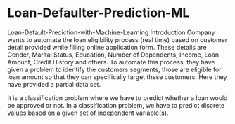 # Loan-Defaulter-Prediction-ML

Loan-Default-Prediction-with-Machine-Learning
Introduction
Company wants to automate the loan eligibility process (real time) based on customer detail provided while filling online application form. These details are Gender, Marital Status, Education, Number of Dependents, Income, Loan Amount, Credit History and others. To automate this process, they have given a problem to identify the customers segments, those are eligible for loan amount so that they can specifically target these customers. Here they have provided a partial data set.

It is a classification problem where we have to predict whether a loan would be approved or not. In a classification problem, we have to predict discrete values based on a given set of independent variable(s).
